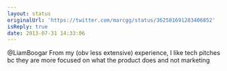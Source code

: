 ```yaml
---
layout: status
originalUrl: 'https://twitter.com/marcgg/status/362581691283406852'
isReply: true
date: 2013-07-31 14:33:06
---
```


@LiamBoogar From my (obv less extensive) experience, I like tech pitches bc they are more focused on what the product does and not marketing
